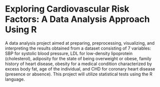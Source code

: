 # Exploring Cardiovascular Risk Factors: A Data Analysis Approach Using R
A data analysis project aimed at preparing, preprocessing, visualizing, and interpreting the results obtained from a dataset consisting of 7 variables: SBP for systolic blood pressure, LDL for low-density lipoprotein (cholesterol), adiposity for the state of being overweight or obese, family history of heart disease, obesity for a medical condition characterized by excess body fat, age of the individual, and CHD for coronary heart disease (presence or absence). This project will utilize statistical tests using the R language.
